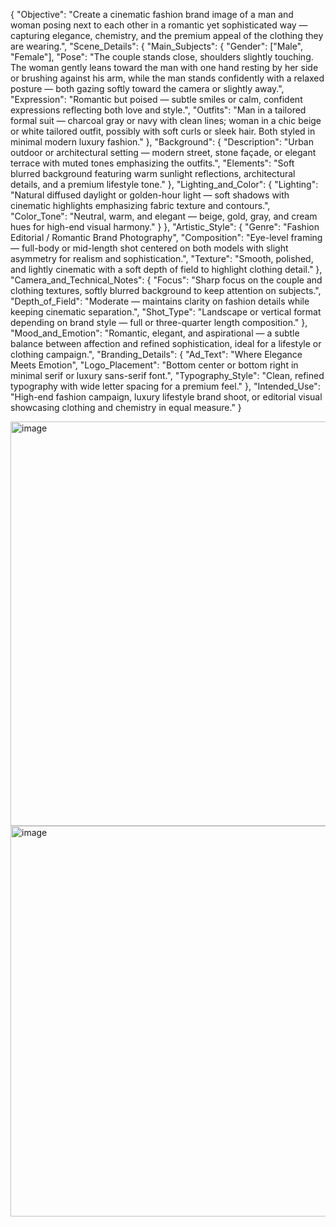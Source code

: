 {
  "Objective": "Create a cinematic fashion brand image of a man and woman posing next to each other in a romantic yet sophisticated way — capturing elegance, chemistry, and the premium appeal of the clothing they are wearing.",
  "Scene_Details": {
    "Main_Subjects": {
      "Gender": ["Male", "Female"],
      "Pose": "The couple stands close, shoulders slightly touching. The woman gently leans toward the man with one hand resting by her side or brushing against his arm, while the man stands confidently with a relaxed posture — both gazing softly toward the camera or slightly away.",
      "Expression": "Romantic but poised — subtle smiles or calm, confident expressions reflecting both love and style.",
      "Outfits": "Man in a tailored formal suit — charcoal gray or navy with clean lines; woman in a chic beige or white tailored outfit, possibly with soft curls or sleek hair. Both styled in minimal modern luxury fashion."
    },
    "Background": {
      "Description": "Urban outdoor or architectural setting — modern street, stone façade, or elegant terrace with muted tones emphasizing the outfits.",
      "Elements": "Soft blurred background featuring warm sunlight reflections, architectural details, and a premium lifestyle tone."
    },
    "Lighting_and_Color": {
      "Lighting": "Natural diffused daylight or golden-hour light — soft shadows with cinematic highlights emphasizing fabric texture and contours.",
      "Color_Tone": "Neutral, warm, and elegant — beige, gold, gray, and cream hues for high-end visual harmony."
    }
  },
  "Artistic_Style": {
    "Genre": "Fashion Editorial / Romantic Brand Photography",
    "Composition": "Eye-level framing — full-body or mid-length shot centered on both models with slight asymmetry for realism and sophistication.",
    "Texture": "Smooth, polished, and lightly cinematic with a soft depth of field to highlight clothing detail."
  },
  "Camera_and_Technical_Notes": {
    "Focus": "Sharp focus on the couple and clothing textures, softly blurred background to keep attention on subjects.",
    "Depth_of_Field": "Moderate — maintains clarity on fashion details while keeping cinematic separation.",
    "Shot_Type": "Landscape or vertical format depending on brand style — full or three-quarter length composition."
  },
  "Mood_and_Emotion": "Romantic, elegant, and aspirational — a subtle balance between affection and refined sophistication, ideal for a lifestyle or clothing campaign.",
  "Branding_Details": {
    "Ad_Text": "Where Elegance Meets Emotion",
    "Logo_Placement": "Bottom center or bottom right in minimal serif or luxury sans-serif font.",
    "Typography_Style": "Clean, refined typography with wide letter spacing for a premium feel."
  },
  "Intended_Use": "High-end fashion campaign, luxury lifestyle brand shoot, or editorial visual showcasing clothing and chemistry in equal measure."
}

<img width="680" height="647" alt="image" src="https://github.com/user-attachments/assets/4611c9ad-2bf0-476a-a891-f4e3d120ddfd" />

<img width="680" height="625" alt="image" src="https://github.com/user-attachments/assets/53eaa807-b06e-455c-91d9-ada6ecc76c74" />


